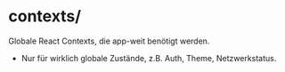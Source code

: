 # contexts/

Globale React Contexts, die app-weit benötigt werden.

- Nur für wirklich globale Zustände, z.B. Auth, Theme, Netzwerkstatus. 